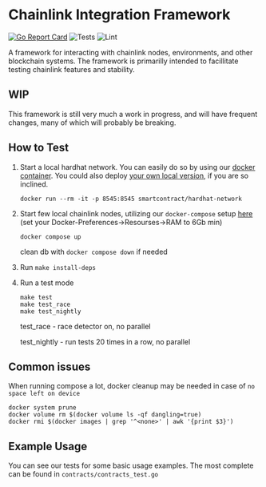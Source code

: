 # Chainlink Integration Framework

[![Go Report Card](https://goreportcard.com/badge/github.com/smartcontractkit/integrations-framework)](https://goreportcard.com/report/github.com/smartcontractkit/integrations-framework)
![Tests](https://github.com/smartcontractkit/integrations-framework/actions/workflows/test.yaml/badge.svg)
![Lint](https://github.com/smartcontractkit/integrations-framework/actions/workflows/lint.yaml/badge.svg)

A framework for interacting with chainlink nodes, environments, and other blockchain systems.
The framework is primarilly intended to facillitate testing chainlink features and stability.

## WIP

This framework is still very much a work in progress, and will have frequent changes, many of which will probably be
breaking.

## How to Test

1. Start a local hardhat network. You can easily do so by using our
 [docker container](https://hub.docker.com/r/smartcontract/hardhat-network). You could also deploy
 [your own local version](https://hardhat.org/hardhat-network/), if you are so inclined.
   ```
   docker run --rm -it -p 8545:8545 smartcontract/hardhat-network
   ```
2. Start few local chainlink nodes, utilizing our `docker-compose` setup
   [here](https://github.com/smartcontractkit/chainlink-node-compose)
   (set your Docker-Preferences->Resourses->RAM to 6Gb min)
   ```
   docker compose up
   ```
   clean db with `docker compose down` if needed
3. Run `make install-deps`
4. Run a test mode
    ```
    make test
    make test_race
    make test_nightly
    ```
   test_race - race detector on, no parallel
   
   test_nightly - run tests 20 times in a row, no parallel

## Common issues
When running compose a lot, docker cleanup may be needed in case of `no space left on device`
```
docker system prune
docker volume rm $(docker volume ls -qf dangling=true)
docker rmi $(docker images | grep '^<none>' | awk '{print $3}')
```

## Example Usage

You can see our tests for some basic usage examples. The most complete can be found in `contracts/contracts_test.go`
